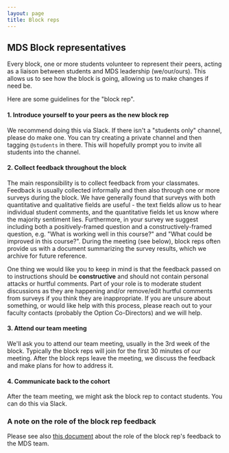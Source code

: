 ```yaml
---
layout: page
title: Block reps
---
```


## MDS Block representatives

Every block, one or more students volunteer to represent their peers, acting as a liaison between students and MDS leadership (we/our/ours). This allows us to see how the block is going, allowing us to make changes if need be. 

Here are some guidelines for the "block rep".

#### 1. Introduce yourself to your peers as the new block rep

We recommend doing this via Slack. If there isn't a "students only" channel, please do make one. You can try creating a private channel and then tagging `@students` in there. This will hopefully prompt you to invite all students into the channel.

#### 2. Collect feedback throughout the block

The main responsibility is to collect feedback from your classmates. Feedback is usually collected informally and then also through one or more surveys during the block. We have generally found that surveys with both quantitative and qualitative fields are useful - the text fields allow us to hear individual student comments, and the quantitative fields let us know where the majority sentiment lies. Furthermore, in your survey we suggest including both a positively-framed question and a constructively-framed question, e.g. "What is working well in this course?" and "What could be improved in this course?". During the meeting (see below), block reps often provide us with a document summarizing the survey results, which we archive for future reference. 

One thing we would like you to keep in mind is that the feedback passed on to instructions should be **constructive** and should not contain personal attacks or hurtful comments. Part of your role is to moderate student discussions as they are happening and/or remove/edit hurtful comments from surveys if you think they are inappropriate. If you are unsure about something, or would like help with this process, please reach out to your faculty contacts (probably the Option Co-Directors) and we will help.  

#### 3. Attend our team meeting

We'll ask you to attend our team meeting, usually in the 3rd week of the block. Typically the block reps will join for the first 30 minutes of our meeting. After the block reps leave the meeting, we discuss the feedback and make plans for how to address it.

#### 4. Communicate back to the cohort

After the team meeting, we might ask the block rep to contact students. You can do this via Slack.  

### A note on the role of the block rep feedback

Please see also [this document](/resources_pages/student_feedback) about the role of the block rep's feedback to the MDS team.
